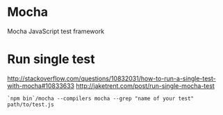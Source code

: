 <!-- -*- coding: utf-8; -*- -->

# Mocha

Mocha JavaScript test framework

# Run single test

<http://stackoverflow.com/questions/10832031/how-to-run-a-single-test-with-mocha#10833633>
<http://jaketrent.com/post/run-single-mocha-test>

    `npm bin`/mocha --compilers mocha --grep "name of your test" path/to/test.js
